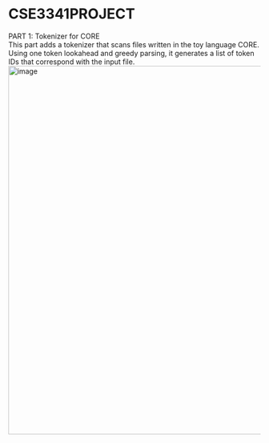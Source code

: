 # CSE3341PROJECT   
PART 1: Tokenizer for CORE   
This part adds a tokenizer that scans files written in the toy language CORE. Using one token lookahead and greedy parsing, it generates a list of token IDs that correspond with the input file.
<img width="736" alt="image" src="https://user-images.githubusercontent.com/13207331/222213712-71d9125f-d5e3-49b3-9b28-7567d8be254a.png">
